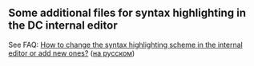 Some additional files for syntax highlighting in the DC internal editor
-----------------------------------------------------------------------

See FAQ: [How to change the syntax highlighting scheme in the internal editor or add new ones?](http://doublecmd.github.io/doc/en/faq.html#f4_syntax) ([на русском](http://doublecmd.github.io/doc/ru/faq.html#f4_syntax))
